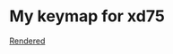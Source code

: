 # My keymap for xd75

[Rendered](http://www.keyboard-layout-editor.com/#/gists/19e21cfe9ec0bd3a07e351412dfa3152)
